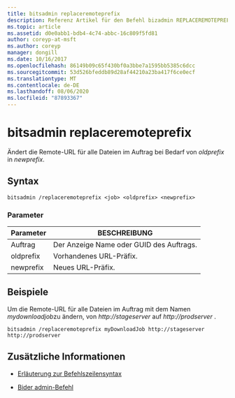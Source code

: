 ```yaml
---
title: bitsadmin replaceremoteprefix
description: Referenz Artikel für den Befehl bizadmin REPLACEREMOTEPREFIX, der die Remote-URL für alle Dateien im Auftrag von *oldprefix* in *newprefix*ändert, wenn erforderlich.
ms.topic: article
ms.assetid: d0e0abb1-bdb4-4c74-abbc-16c809f5fd81
author: coreyp-at-msft
ms.author: coreyp
manager: dongill
ms.date: 10/16/2017
ms.openlocfilehash: 86149b09c65f430bf0a3bbe7a1595bb5385c6dcc
ms.sourcegitcommit: 53d526bfeddb89d28af44210a23ba417f6ce0ecf
ms.translationtype: MT
ms.contentlocale: de-DE
ms.lasthandoff: 08/06/2020
ms.locfileid: "87893367"
---
```

# <a name="bitsadmin-replaceremoteprefix"></a>bitsadmin replaceremoteprefix

Ändert die Remote-URL für alle Dateien im Auftrag bei Bedarf von *oldprefix* in *newprefix*.

## <a name="syntax"></a>Syntax

```
bitsadmin /replaceremoteprefix <job> <oldprefix> <newprefix>
```

### <a name="parameters"></a>Parameter

| Parameter | BESCHREIBUNG |
| -------------- | -------------- |
| Auftrag | Der Anzeige Name oder GUID des Auftrags. |
| oldprefix | Vorhandenes URL-Präfix. |
| newprefix | Neues URL-Präfix. |

## <a name="examples"></a>Beispiele

Um die Remote-URL für alle Dateien im Auftrag mit dem Namen *mydownloadjob*zu ändern, von *http://stageserver* auf *http://prodserver* .

```
bitsadmin /replaceremoteprefix myDownloadJob http://stageserver http://prodserver
```

## <a name="additional-information"></a>Zusätzliche Informationen

- [Erläuterung zur Befehlszeilensyntax](command-line-syntax-key.md)

- [Bider admin-Befehl](bitsadmin.md)

